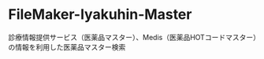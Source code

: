 FileMaker-Iyakuhin-Master
=========================

診療情報提供サービス（医薬品マスター）、Medis（医薬品HOTコードマスター）の情報を利用した医薬品マスター検索
